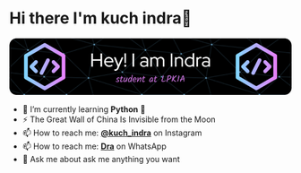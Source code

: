# Hi there I'm kuch indra👋
![header](images/header.png)


<!--
**indra-bit/indra-bit** is a ✨ _special_ ✨ repository because its `README.md` (this file) appears on your GitHub profile.

Here are some ideas to get you started:

- 🔭 I’m currently working on ...
- 🌱 I’m currently learning ...
- 👯 I’m looking to collaborate on ...
- 🤔 I’m looking for help with ...
- 💬 Ask me about ...
- 📫 How to reach me: ...
- 😄 Pronouns: ...
- ⚡ Fun fact: ...
-->
- 🌱 I’m currently learning **Python** 🐍
- ⚡ The Great Wall of China Is Invisible from the Moon
- 📫 How to reach me: [**@kuch_indra**](https://www.instagram.com/kuch_dra?igsh=dHhrZGdxcXJvbHR0) on Instagram
- 📫 How to reach me: [**Dra**](https://wa.me/6285794993687) on WhatsApp
- 💬 Ask me about ask me anything you want


